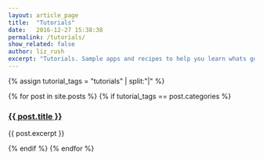 ```yaml
---
layout: article_page
title:  "Tutorials"
date:   2016-12-27 15:38:38
permalink: /tutorials/
show_related: false
author: liz_rush
excerpt: "Tutorials. Sample apps and recipes to help you learn whats going on."
---
```


{% assign tutorial_tags = "tutorials" | split:"|" %}
<div class="tutorials-container">
  {% for post in site.posts %}
    {% if tutorial_tags == post.categories %}
    <div class="col-md-6 tutorials-brief">
    	<a href="{{ site.url }}{{ post.permalink }}"><img src="{{ site.url }}/images//icons/{{ post.title }}.svg" alt="" itemprop="image"></a>
		<h3><a href="{{ site.url }}{{ post.permalink }}">{{ post.title }}</a></h3>
		<p class="lg">{{ post.excerpt }}</p>
	</div>
  {% endif %}
  {% endfor %}
</div>
